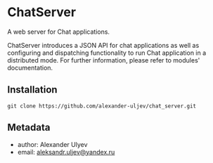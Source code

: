 # ChatServer

A web server for Chat applications.

ChatServer introduces a JSON API for chat applications as well as configuring and
dispatching functionality to run Chat application in a distributed mode. For
further information, please refer to modules' documentation.

## Installation

`git clone https://github.com/alexander-uljev/chat_server.git`

## Metadata

- author: Alexander Ulyev
- email: aleksandr.uljev@yandex.ru

